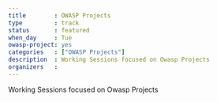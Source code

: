 ```yaml
---
title        : OWASP Projects
type         : track
status       : featured
when_day     : Tue
owasp-project: yes
categories   : ["OWASP Projects"]
description  : Working Sessions focused on Owasp Projects
organizers   :
---
```


Working Sessions focused on Owasp Projects
